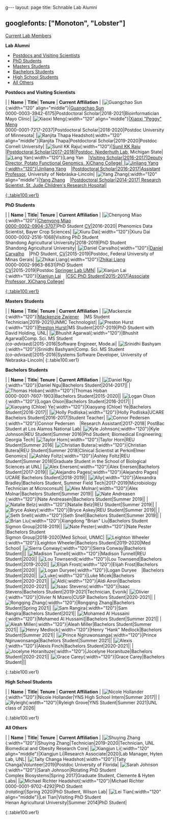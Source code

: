 g---
layout: page
title: Schnable Lab Alumni

googlefonts: ["Monoton", "Lobster"]
---

[Current Lab Members](/people)

**Lab Alumni**

<ul>
<li><a href="#Postdocs">Postdocs and Visiting Scientists</a></li>
<li><a href="#PhDs">PhD Students</a></li>
<li><a href="#Masters">Masters Students</a></li>
<li><a href="#Bachelors">Bachelors Students</a></li>
<li><a href="#HS">High School Students</a></li>
<li><a href="#AO">All Others</a></li>
</ul>


<a id="Postdocs">

**Postdocs and Visiting Scientists**

| | **Name** | **Title**| **Tenure** | **Current Affiliation** |
|![Guangchao Sun](/images/People_Images/Guangchao.JPG){:width="120" align="middle"}|[Guangchao Sun](/peoplepages/Guangchao_Sun/)<a href="https://twitter.com/xiaoguanghuan"><img src="/images/Twitter_logo_blue.png" style="width: 15px;"></a><br>0000-0003-3942-6175|Postdoctoral Scholar|2018-2021|Bioinformatician<br>Mayo Clinic|
|![Xiaoxi Meng](/images/People_Images/Xiaoxi.jpg){:width="120" align="middle"}|[Xiaoxi "Peggy" Meng](/peoplepages/Xiaoxi_Meng/)<a href="https://twitter.com/xiaoxi_meng"><img src="/images/Twitter_logo_blue.png" style="width: 15px;"></a><br>0000-0001-7217-2037|Postdoctoral Scholar|2018-2020|Postdoc University of Minnesota|
|![Ranjita Thapa Headshot](/images/People_Images/Ranjita.jpg){:width="120" align="middle"}|Ranjita Thapa|Postdoctoral Scholar|2019-2020|Postdoc Cornell University|
|![Sunil KK Raju](/images/People_Images/Sunil.jpg){:width="120"}|[Sunil KK Raju](/peoplepages/Sunil_Raju/)<a href="https://twitter.com/Sunil_KumarKR"><img src="/images/Twitter_logo_blue.png" style="width: 15px;">|Postdoctoral Scholar|2017-2018|Postdoc, [Niederhuth Lab](http://niederhuthlab.com/people/), Michigan State|
|![Lang Yan](/images/People_Images/Lang_Small.jpg){:width="120"}|Lang Yan<a href="https://twitter.com/langyan87"><img src="/images/Twitter_logo_blue.png" style="width: 15px;">|Visiting Scholar|2016-2017|Deputy Director, Potato Functional Genomics, XiChang College|
|![Jinliang Yang](/images/People_Images/jinliang.JPG){:width="120"}|Jinliang Yang<a href="https://twitter.com/JinliangYang"><img src="/images/Twitter_logo_blue.png" style="width: 15px;">|Postdoctoral Scholar|2016-2017|[Assistant Professor](http://jyanglab.com/), University of Nebraska-Lincoln|
|![Yang Zhang](/images/People_Images/yzhang_small.jpg){:width="120" align="middle"}|[Yang Zhang](/peoplepages/Yang_Zhang/)<a href="https://twitter.com/zymaize"><img src="/images/Twitter_logo_blue.png" style="width: 15px;">|Postdoctoral Scholar|2014-2017| Research Scientist, St. Jude Children's Research Hospital|

{:.table100.ver1}

<a id="PhDs">

**PhD Students**

| | **Name** | **Title**| **Tenure** | **Current Affiliation** |
|![Chenyong Miao](/images/People_Images/Miao_Small.jpg){:width="120"}|[Chenyong Miao](/peoplepages/Chenyong_Miao/)<a href="https://twitter.com/Valiancy_miao"><img src="/images/Twitter_logo_blue.png" style="width: 15px;"><br>0000-0002-0904-3707</a>|PhD Student [CV](/CVs/CMiao.pdf)|2016-2020| Phenomics Data Scientist, Bayer Crop Sciences|
|![Xiuru Dai](/images/People_Images/Xiuru_small.jpg){:width="120"}|Xiuru Dai<a href="https://twitter.com/Xiuru_Dai"><img src="/images/Twitter_logo_blue.png" style="width: 15px;"></a><br>0000-0002-2516-1068|Visiting PhD Student<br>Shandong Agricultural University|2018-2019|PhD Student<br>Shandong Agricultural University|
|![Daniel Carvalho](/images/People_Images/Daniel_Carvalho.jpg){:width="120"}|[Daniel Carvalho](/peoplepages/Daniel_Carvalho/)<a href="https://twitter.com/SciOfCarvalho"><img src="/images/Twitter_logo_blue.png" style="width: 15px;"></a>|PhD Student, [CV](/CVs/DCarvalho.pdf)|2015-2019|Postdoc, Federal University of Minas Gerais|
|![Zhikai Liang](/images/People_Images/Zhikai_Liang_small.jpg){:width="120"}|[Zhikai Liang](/peoplepages/zliang/)<a href="https://twitter.com/shanwai1234"><img src="/images/Twitter_logo_blue.png" style="width: 15px;"></a><br>0000-0002-9963-8631|PhD Student<br>[CV](/CVs/ZLiang.pdf)|2015-2019|Postdoc <a href="https://cbs.umn.edu/springer-lab/home">Springer Lab UMN</a>|
|![Xianjun Lai](/images/People_Images/xlai.jpg){:width="120"}|[Xianjun Lai](/peoplepages/Xianjun_Lai/)<a href="https://twitter.com/xianjunlai"><img src="/images/Twitter_logo_blue.png" style="width: 15px;">|CSC PhD Student|2015-2017|Associate Professor, XiChang College|

{:.table100.ver1}

<a id="Masters">

**Masters Students**

| | **Name** | **Title**| **Tenure** | **Current Affiliation** |
|![Mackenzie](/images/People_Images/Mackenzie.jpeg){:width="120"}|[Mackenzie Zwiener](/peoplepages/Mackenzie_Zwiener/)<a href="https://twitter.com/MackenzieZwien1"><img src="/images/Twitter_logo_blue.png" style="width: 15px;"></a>|MS Student<br>Technician|2019-2021|UNMC Technologist|
|![Preston Hurst](/images/People_Images/Preston.jpg){:width="120"}|[Preston Hurst](/peoplepages/Preston_Hurst/)|MS Student|2017-2019|PhD Student with David Holding, UNL|
|![Bhushit Agarwal](/images/People_Images/Bhushit.jpg){:width="120"}|Bhushit Agarwal|Comp. Sci. MS Student<br>_(co-advised)_|2015-2016|Software Engineer, Mode.ai|
|![Srinidhi Bashyam](/images/People_Images/Srinidhi.jpg){:width="120"}|Srinidhi Bashyam|Comp. Sci. MS Student<br>_(co-advised)_|2015-2016|Systems Software Developer, University of Nebraska-Lincoln|
{:.table100.ver1}

<a id="Bachelors">

**Bachelors Students**

| | **Name** | **Title**| **Tenure** | **Current Affiliation** |
|![Daniel Ngu](/images/People_Images/Danielngu_small.jpg){:width="120"}|Daniel Ngu|Bachelors Student|2014-2017||
|![Thomas Hoban](/images/People_Images/thoban.jpg){:width="120"}|Thomas Hoban<br>0000-0001-7607-1903|Bachelors Student|2015-2020||
|![Logan Olson](/images/People_Images/logan.JPG){:width="120"}|Logan Olson|Bachelors Student|2016-2017||
|![Xiaoyang (Chloe) Ye](/images/People_Images/Chloe.jpg){:width="120"}|Xiaoyang (Chloe) Ye|Bachelors Student|2016-2017||
|![Holly Podliska](/images/People_Images/Holly.jpg){:width="120"}|Holly Podliska|UCARE Bachelors Student|2016-2017|Student Teacher|
|![Connor Pedersen](/images/People_Images/Connor.JPG){:width="120"}|Connor Pedersen<a href="https://twitter.com/Connor_1695"><img src="/images/Twitter_logo_blue.png" style="width: 15px;"></a>|Research Assistant|2017-2018|	PostBac Student at Los Alamos National Lab|
|![Kyle Johnson](/images/People_Images/Johnson_small.JPG){:width="120"}|Kyle Johnson|REU Student|Summer 2016|Phd Student; Biomedical Engineering; Georgia Tech|
|![Taylor Horn](/images/People_Images/Horn_small.JPG){:width="120"}|Taylor Horn|REU Student|Summer 2016|
|![Christian Butera](/images/People_Images/CButera.png){:width="120"}|Christian Butera|REU Student|Summer 2018|Clinical Scientist at PerkinElmer Genomics|
|![Ashley Foltz](/images/People_Images/Ashley18.jpg){:width="120"}|Ashley Foltz|REU Student|Summer 2018|Graduate Student in the School of Biological Sciences at UNL|
|![Alex Enersen](/images/People_Images/AlexE.jpg){:width="120"}|Alex Enersen|Bachelors Student|2017-2019||
|![Alejandro Pages](/images/People_Images/AlexP.jpg){:width="120"}|Alejandro Pages| UCARE Bachelors Student|2018-2019||
|![Ally](/images/People_Images/Ally.jpg){:width="120"}|Alexandra Bradley|Bachelors Student, Summer Field Tech|2017-2019|Microbiology Technician at Microconsult|
|![Alex Molnar](/images/People_Images/AlexMo.jpg){:width="120"}|Alex Molnar|Bachelors Student|Summer 2019||
|![Nate Andreasen](/images/People_Images/NateA.jpg){:width="120"}|Nate Andreasen|Bachelors Student|Summer 2019||
|![Natalie Belz](/images/People_Images/Natalie.jpg){:width="120"}|Natalie Belz|REU Student|Summer 2019||
|![Bryce Askey](/images/People_Images/BryceA.jpg){:width="120"}|Bryce Askey|REU Student|Summer 2019||
|![Seth Snell](/images/People_Images/Seth.jpg){:width="120"}|Seth Snell|Bachelors Student|Summer 2019||
|![Brian Liu](/images/People_Images/BrianL.jpg){:width="120"}|Xiangdong "Brian" Liu|Bachelors Student<br>Sigmon Group|2018-2019||
|![Nate Pester](/images/People_Images/NateP.jpg){:width="120"}|Nate Pester<a href="https://twitter.com/NatePester"><img src="/images/Twitter_logo_blue.png" style="width: 15px;"></a>|Bachelors Student<br>Sigmon Group|2018-2020|Med School, UNMC|
|![Leighton Wheeler](/images/People_Images/Leighton.jpg){:width="120"}|Leighton Wheeler|Bachelors Student|2019-2020|Med School|
|![Sierra Conway](/images/People_Images/Sierra.jpg){:width="120"}|Sierra Conway|Bachelors Student|||
|![Madison Tunnell](/images/People_Images/Madison.jpg){:width="120"}|Madison Tunnell|REU Student|2020||
|![Lou Townsend](/images/People_Images/Lou.jpg){:width="120"}|Lou Townsend|Bachelors Student|2019-2020||
|![Elijah Frost](/images/People_Images/Elijah.jpg){:width="120"}|Elijah Frost|Bachelors Student|2020||
|![Logan Duryee](/images/People_Images/LoganD.jpg){:width="120"}|Logan Duryee<a href="https://twitter.com/DuryeeLogan"><img src="/images/Twitter_logo_blue.png" style="width: 15px;"></a>|Bachelors Student|2020||
|![Luke](/images/People_Images/LukeM.jpg){:width="120"}|Luke Micek|Bachelors Student|2020-2021||
|![Aldi](/images/People_Images/AldiA.jpg){:width="120"}|Aldi Airori|Bachelors Student|2020-2021||
|![Isaac Stevens](/images/People_Images/Isaac.jpg){:width="120"}|Isaac Stevens|Bachelors Student|2019-2021|Technician, Evonik|
|![Olivier](/images/People_Images/Olivier.jpg){:width="120"}|Olivier N Mizero|CUSP Bachelors Student|2020-2021||
|![Rongqing Zhang](/images/People_Images/Rongqing.jpg){:width="120"}|Rongqing Zhang|Bachelors Student|Spring 2021||
|![Sam Rangira](/images/People_Images/Sam2021.jpg){:width="120"}|Sam Rangira|Bachelors Student|2021||
|![Mohamed Al Hussaini](/images/People_Images/MohamedAH.jpg){:width="120"}|Mohamed Al Hussaini]|Bachelors Student|Summer 2021||
|![Aleah Miller](/images/People_Images/AleahM.jpg){:width="120"}|Aleah Miller|Bachelors Student|Summer 2021||
|![Henry Medlock](/images/People_Images/HenryM.jpg){:width="120"}|Henry "Hank" Medlock|Bachelors Student|Summer 2021||
|![Prince Ngiruwonsanga](/images/People_Images/PrinceN.jpg){:width="120"}|Prince Ngiruwonsanga|Bachelors Student|Summer 2021||
|![Alexis](/images/People_Images/AlexisF.jpg){:width="120"}|Alexis Finch|Bachelors Student|2020-2021||
|![Jocelyne Horanituze](/images/People_Images/Jocelyne.jpg){:width="120"}|Jocelyne Horanituze|Bachelors Student|2020-2021||
|![Grace Carey](/images/People_Images/GraceC.jpg){:width="120"}|Grace Carey|Bachelors Student|||

{:.table100.ver1}

<a id="HS">

**High School Students**

| | **Name** | **Title**| **Tenure** | **Current Affiliation** |
|![Nicole Hollander](/images/People_Images/NicoleH.jpg){:width="120"}|Nicole Hollander|YNS High School Intern|Summer 2017||
|![Ryleigh](/images/People_Images/Ryleigh.jpg){:width="120"}|Ryleigh Grove|YNS Student|Summer 2021|UNL class of 2026|

{:.table100.ver1}

<a id="AO">

**All Others**


| | **Name** | **Title**| **Tenure** | **Current Affiliation** |
|![Shuying Zhang](/images/People_Images/Shuying.jpg){:width="120"}|Shuying Zhang|Technician|2019-2020|Technician, UNL Biomedical and Obesity Research Core|
|![Xiangjun Li](/images/People_Images/Xiangjun.jpg){:width="120" align="middle"}|Xiangjun Li|Research Associate|2020|Lab Manager, Hyten Lab, UNL|
|![Taity Changa Headshot](/images/People_Images/Taity.jpg){:width="120"}|Taity Changa|Volunteer|2019|Postdoc University of Florida|
|![Sarah Johnson](/images/People_Images/Sarah.jpg){:width="120"}|Sarah Johnson|Rotating PhD Student<br>Complex Biosystems|Spring 2017|Graduate Student, Clemente & Hyten Labs|
|![Michael Richter Headshot](/images/People_Images/MichaelR.jpg){:width="120"}|Michael Richter<br>0000-0001-9702-4292|PhD Student<br>_(rotating)_|Spring 2020|PhD Student, Wilson Lab|
|![Lei Tian](/images/People_Images/Lei_Tian_Small.JPG){:width="120" align="middle"}|Lei Tian|Visiting PhD Student<br>Henan Agricultural University|Summer 2014|PhD Student|


{:.table100.ver1}
